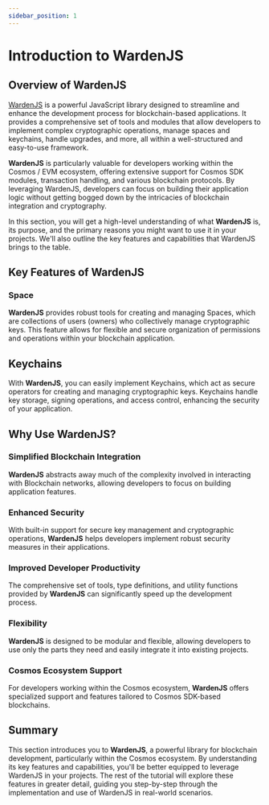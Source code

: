 ```yaml
---
sidebar_position: 1
---
```


# Introduction to WardenJS

## Overview of WardenJS

[WardenJS](https://github.com/warden-protocol/wardenprotocol/tree/main/wardenjs) is a powerful JavaScript library designed to streamline and enhance the development process for blockchain-based applications. It provides a comprehensive set of tools and modules that allow developers to implement complex cryptographic operations, manage spaces and keychains, handle upgrades, and more, all within a well-structured and easy-to-use framework.

**WardenJS** is particularly valuable for developers working within the Cosmos / EVM ecosystem, offering extensive support for Cosmos SDK modules, transaction handling, and various blockchain protocols. By leveraging WardenJS, developers can focus on building their application logic without getting bogged down by the intricacies of blockchain integration and cryptography.

In this section, you will get a high-level understanding of what **WardenJS** is, its purpose, and the primary reasons you might want to use it in your projects. We'll also outline the key features and capabilities that WardenJS brings to the table.

## Key Features of WardenJS

### Space

**WardenJS** provides robust tools for creating and managing Spaces, which are collections of users (owners) who collectively manage cryptographic keys. This feature allows for flexible and secure organization of permissions and operations within your blockchain application.

## Keychains

With **WardenJS**, you can easily implement Keychains, which act as secure operators for creating and managing cryptographic keys. Keychains handle key storage, signing operations, and access control, enhancing the security of your application.

## Why Use WardenJS?

### Simplified Blockchain Integration

**WardenJS** abstracts away much of the complexity involved in interacting with Blockchain networks, allowing developers to focus on building application features.

### Enhanced Security

With built-in support for secure key management and cryptographic operations, **WardenJS** helps developers implement robust security measures in their applications.

### Improved Developer Productivity

The comprehensive set of tools, type definitions, and utility functions provided by **WardenJS** can significantly speed up the development process.

### Flexibility

**WardenJS** is designed to be modular and flexible, allowing developers to use only the parts they need and easily integrate it into existing projects.

### Cosmos Ecosystem Support

For developers working within the Cosmos ecosystem, **WardenJS** offers specialized support and features tailored to Cosmos SDK-based blockchains.

## Summary

This section introduces you to **WardenJS**, a powerful library for blockchain development, particularly within the Cosmos ecosystem. By understanding its key features and capabilities, you'll be better equipped to leverage WardenJS in your projects. The rest of the tutorial will explore these features in greater detail, guiding you step-by-step through the implementation and use of WardenJS in real-world scenarios.
